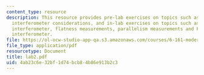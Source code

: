 ```yaml
---
content_type: resource
description: This resource provides pre-lab exercises on topics such as Michelson
  interferometer considerations, and in-lab exercises on topics such as Mach-Zehnder
  interferometer, flatness measurements, parallelism measurements and Fabry-Perot
  interferometer.
file: https://ol-ocw-studio-app-qa.s3.amazonaws.com/courses/6-161-modern-optics-project-laboratory-fall-2005/4ab23c6e32bf1d74bcb84b86e913b2c3_lab2.pdf
file_type: application/pdf
resourcetype: Document
title: lab2.pdf
uid: 4ab23c6e-32bf-1d74-bcb8-4b86e913b2c3
---
```

